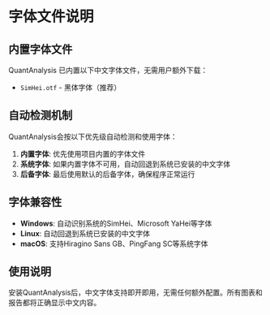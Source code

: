 # 字体文件说明

## 内置字体文件

QuantAnalysis 已内置以下中文字体文件，无需用户额外下载：

- `SimHei.otf` - 黑体字体（推荐）

## 自动检测机制

QuantAnalysis会按以下优先级自动检测和使用字体：

1. **内置字体**: 优先使用项目内置的字体文件
2. **系统字体**: 如果内置字体不可用，自动回退到系统已安装的中文字体
3. **后备字体**: 最后使用默认的后备字体，确保程序正常运行

## 字体兼容性

- **Windows**: 自动识别系统的SimHei、Microsoft YaHei等字体
- **Linux**: 自动回退到系统已安装的中文字体
- **macOS**: 支持Hiragino Sans GB、PingFang SC等系统字体

## 使用说明

安装QuantAnalysis后，中文字体支持即开即用，无需任何额外配置。所有图表和报告都将正确显示中文内容。